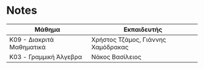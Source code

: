 # Notes

| Μάθημα                    | Εκπαιδευτής                        |
| ------------------------- | ---------------------------------- |
| Κ09 - Διακριτά Μαθηματικά | Χρήστος Τζάμος, Γιάννης Χαμόδρακας |
| K03 - Γραμμική Άλγεβρα    | Νάκος Βασίλειος                    |
